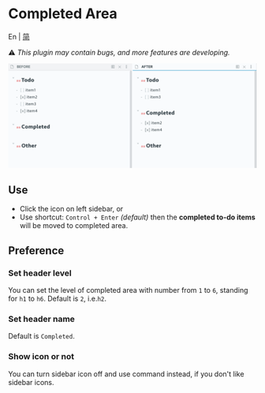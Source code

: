 # Completed Area

En | [简](https://github.com/DahaWong/obsidian-completed/blob/main/README_zh.md)

⚠️ *This plugin may contain bugs, and more features are developing.*

![Demo](https://raw.githubusercontent.com/DahaWong/obsidian-completed-area/main/demo.png)
## Use
- Click the icon on left sidebar, or
- Use shortcut: `Control + Enter` *(default)*
then the **completed to-do items** will be moved to completed area.

## Preference

### Set header level
You can set the level of completed area with number from `1` to `6`, standing for `h1` to `h6`. 
Default is `2`, i.e.`h2`.

### Set header name
Default is `Completed`.

### Show icon or not
You can turn sidebar icon off and use command instead, if you don't like sidebar icons.
